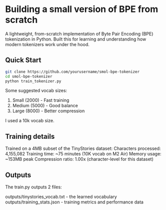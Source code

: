 # Building a small version of BPE from scratch

A lightweight, from-scratch implementation of Byte Pair Encoding (BPE) tokenization in Python. Built this for learning and understanding how modern tokenizers work under the hood.

## Quick Start

```bash
git clone https://github.com/yourusername/smol-bpe-tokenizer
cd smol-bpe-tokenizer
python train_tokenizer.py
```

Some suggested vocab sizes:

1. Small (2000) - Fast training
2. Medium (5000) - Good balance
3. Large (8000) - Better compression

I used a 10k vocab size.

## Training details

Trained on a 4MB subset of the TinyStories dataset:
Characters processed: 4,155,082
Training time: ~75 minutes (10K vocab on M2 Air)
Memory usage: ~153MB peak
Compression ratio: 1.00x (character-level for this dataset)

## Outputs

The train.py outputs 2 files:

outputs/tinystories_vocab.txt - the learned vocabulary
outputs/training_stats.json - training metrics and performance data


